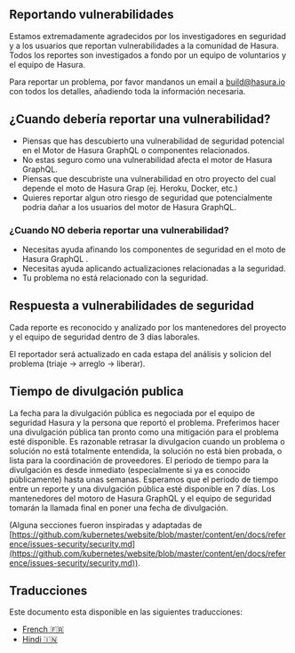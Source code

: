 ## Reportando vulnerabilidades

Estamos extremadamente agradecidos por los investigadores en seguridad y a los usuarios que reportan vulnerabilidades a la comunidad de Hasura. Todos los reportes son investigados a fondo por un equipo de voluntarios y el equipo de Hasura.

Para reportar un problema, por favor mandanos un email a [build@hasura.io](mailto:build@hasura.io) con todos los detalles, añadiendo toda la información necesaria.

## ¿Cuando debería reportar una vulnerabilidad?

- Piensas que has descubierto una vulnerabilidad de seguridad potencial en el Motor de Hasura GraphQL o componentes relacionados.
- No estas seguro como una vulnerabilidad afecta el motor de Hasura GraphQL.
- Piensas que descubriste una vulnerabilidad en otro proyecto del cual depende el moto de Hasura Grap
  (ej. Heroku, Docker, etc.)
- Quieres reportar algun otro riesgo de seguridad que potencialmente podria dañar a los usuarios del
  motor de Hasura GraphQL.

### ¿Cuando NO deberia reportar una vulnerabilidad?

- Necesitas ayuda afinando los componentes de seguridad en el moto de Hasura GraphQL .
- Necesitas ayuda aplicando actualizaciones relacionadas a la seguridad.
- Tu problema no está relacionado con la seguridad.

## Respuesta a vulnerabilidades de seguridad

Cada reporte es reconocido y analizado por los mantenedores del proyecto y el equipo de seguridad dentro de 3 dias laborales.

El reportador será actualizado en cada estapa del análisis y solicion del problema (triaje -> arreglo -> liberar).

## Tiempo de divulgación publica

La fecha para la divulgación pública es negociada por el equipo de seguridad Hasura y la persona que reportó el problema. Preferimos hacer una divulgación pública tan pronto como una mitigación para el problema esté disponible. Es razonable retrasar la divulgacion cuando un problema o solución no está totalmente entendida, la solución no está bien probada, o lista para la coordinación de proveedores. El periodo de tiempo para la divulgación es desde inmediato (especialmente si ya es conocido públicamente) hasta unas semanas. Esperamos que el periodo de tiempo entre un reporte y una divulgación pública esté disponible en 7 días. Los mantenedores del motoro de Hasura GraphQL y el equipo de seguridad tomarán la llamada final en poner una fecha de divulgación.

(Alguna secciones fueron inspiradas y adaptadas de [https://github.com/kubernetes/website/blob/master/content/en/docs/reference/issues-security/security.md](https://github.com/kubernetes/website/blob/master/content/en/docs/reference/issues-security/security.md)).

## Traducciones

Este documento esta disponible en las siguientes traducciones:

- [French :fr:](translations/SECURITY.french.md)
- [Hindi :india:](translations/SECURITY.hindi.md)
